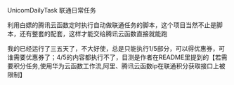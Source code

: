 UnicomDailyTask
联通日常任务

利用白嫖的腾讯云函数定时执行自动做联通任务的脚本，这个项目当然不止是脚本，还有整套的配套，这样才能交给腾讯云函数直接就能跑

我的已经运行了三五天了，不大好使，总是只能执行1/5部分，可以得优惠券，可谁需要优惠券了；4/5的内容都执行不了，目测是作者在README里提到的【若需要积分任务,使用华为云函数工作流,阿里、腾讯云函数ip在联通积分获取接口上被限制】